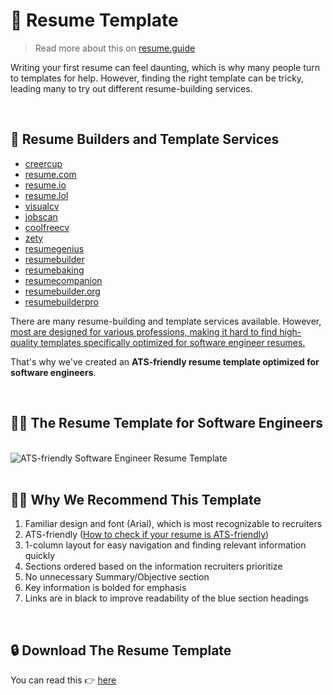 # 🎨 Resume Template
> Read more about this on [resume.guide](https://resume.guide/en/ready/resume-template/?ref=github.com)

Writing your first resume can feel daunting, which is why many people turn to templates for help. However, finding the right template can be tricky, leading many to try out different resume-building services.

<br />

## 🦚 Resume Builders and Template Services

- [creercup](https://www.careercup.com/resume)
- [resume.com](https://www.resume.com/)
- [resume.io](https://resume.io/)
- [resume.lol](https://resume.lol/)
- [visualcv](https://www.visualcv.com/resume-templates/)
- [jobscan](https://www.jobscan.co/resume-templates/ats-templates)
- [coolfreecv](https://www.coolfreecv.com/)
- [zety](https://zety.com/)
- [resumegenius](https://resumegenius.com/)
- [resumebuilder](https://www.resumebuilder.com/)
- [resumebaking](https://www.resumebaking.com/)
- [resumecompanion](https://www.resumecompanion.com/)
- [resumebuilder.org](https://www.resumebuilder.org/)
- [resumebuilderpro](https://www.resumebuilderpro.com/)

There are many resume-building and template services available. However, <ins>most are designed for various professions, making it hard to find high-quality templates specifically optimized for software engineer resumes.</ins>

That's why we've created an **ATS-friendly resume template optimized for software engineers**.

<br />

## 👩‍💻 The Resume Template for Software Engineers

<br />
<div className="flex justify-center items-center">
  <img
    src="https://www.resume.guide/img/template/ResumeGuideTemplate_v2_shade.png"
    alt="ATS-friendly Software Engineer Resume Template"
  />
</div>

<br />

## 💁‍♀️ Why We Recommend This Template

1. Familiar design and font (Arial), which is most recognizable to recruiters
2. ATS-friendly ([How to check if your resume is ATS-friendly](https://resume.guide/en/understand/ats-friendly-resume#-how-to-check-if-your-resume-is-ats-friendly/?ref=github.com))
3. 1-column layout for easy navigation and finding relevant information quickly
4. Sections ordered based on the information recruiters prioritize
5. No unnecessary Summary/Objective section
6. Key information is bolded for emphasis
7. Links are in black to improve readability of the blue section headings

<br />

## 🔒 Download The Resume Template

You can read this 👉 [here](https://www.resume.guide/en/ready/resume-template#-download-the-resume-template/?ref=github.com)
